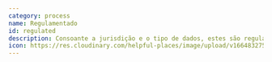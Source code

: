 ```yaml
---
category: process
name: Regulamentado
id: regulated
description: Consoante a jurisdição e o tipo de dados, estes são regulamentados de várias formas
icon: https://res.cloudinary.com/helpful-places/image/upload/v1664832753/dtpr-icons/process/regulated_ipkybj.svg
---
```

